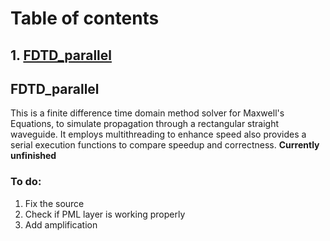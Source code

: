 # Table of contents
## 1. [FDTD_parallel](#FDTD_parallel)


## FDTD_parallel <a name = "FDTD_parallel"></a>
This is a finite difference time domain method solver for Maxwell's Equations, to simulate propagation through a
rectangular straight waveguide. It employs multithreading to enhance speed also provides a serial execution functions
to compare speedup and correctness.
<b>Currently unfinished</b>

### To do:
1. Fix the source
2. Check if PML layer is working properly
3. Add amplification
